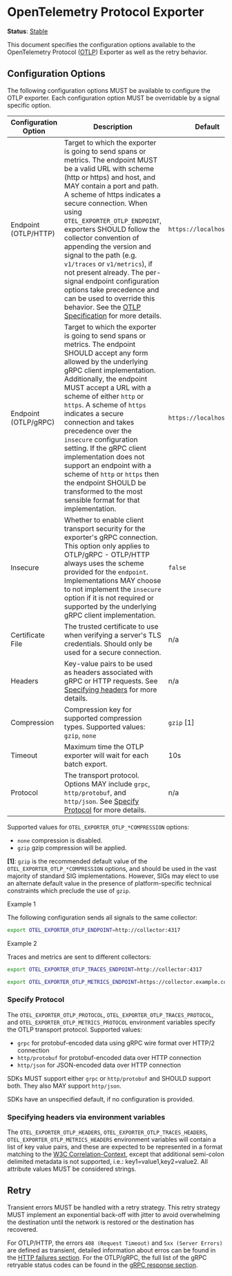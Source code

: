 # OpenTelemetry Protocol Exporter

**Status**: [Stable](../document-status.md)

This document specifies the configuration options available to the OpenTelemetry Protocol ([OTLP](https://github.com/open-telemetry/oteps/blob/main/text/0035-opentelemetry-protocol.md)) Exporter as well as the retry behavior.

## Configuration Options

The following configuration options MUST be available to configure the OTLP exporter. Each configuration option MUST be overridable by a signal specific option.

| Configuration Option | Description                                                  | Default           | Env variable                                                 |
| -------------------- | ------------------------------------------------------------ | ----------------- | ------------------------------------------------------------ |
| Endpoint (OTLP/HTTP) | Target to which the exporter is going to send spans or metrics. The endpoint MUST be a valid URL with scheme (http or https) and host, and MAY contain a port and path. A scheme of https indicates a secure connection. When using `OTEL_EXPORTER_OTLP_ENDPOINT`, exporters SHOULD follow the collector convention of appending the version and signal to the path (e.g. `v1/traces` or `v1/metrics`), if not present already. The per-signal endpoint configuration options take precedence and can be used to override this behavior. See the [OTLP Specification][otlphttp-req] for more details. | `https://localhost:4318` | `OTEL_EXPORTER_OTLP_ENDPOINT` `OTEL_EXPORTER_OTLP_TRACES_ENDPOINT` `OTEL_EXPORTER_OTLP_METRICS_ENDPOINT` |
| Endpoint (OTLP/gRPC) | Target to which the exporter is going to send spans or metrics. The endpoint SHOULD accept any form allowed by the underlying gRPC client implementation. Additionally, the endpoint MUST accept a URL with a scheme of either `http` or `https`. A scheme of `https` indicates a secure connection and takes precedence over the `insecure` configuration setting. If the gRPC client implementation does not support an endpoint with a scheme of `http` or `https` then the endpoint SHOULD be transformed to the most sensible format for that implementation. | `https://localhost:4317` | `OTEL_EXPORTER_OTLP_ENDPOINT` `OTEL_EXPORTER_OTLP_TRACES_ENDPOINT` `OTEL_EXPORTER_OTLP_METRICS_ENDPOINT` |
| Insecure             | Whether to enable client transport security for the exporter's gRPC connection. This option only applies to OTLP/gRPC - OTLP/HTTP always uses the scheme provided for the `endpoint`. Implementations MAY choose to not implement the `insecure` option if it is not required or supported by the underlying gRPC client implementation. | `false` | `OTEL_EXPORTER_OTLP_INSECURE` `OTEL_EXPORTER_OTLP_SPAN_INSECURE` `OTEL_EXPORTER_OTLP_METRIC_INSECURE` |
| Certificate File     | The trusted certificate to use when verifying a server's TLS credentials. Should only be used for a secure connection. | n/a               | `OTEL_EXPORTER_OTLP_CERTIFICATE` `OTEL_EXPORTER_OTLP_TRACES_CERTIFICATE` `OTEL_EXPORTER_OTLP_METRICS_CERTIFICATE` |
| Headers              | Key-value pairs to be used as headers associated with gRPC or HTTP requests. See [Specifying headers](./exporter.md#specifying-headers-via-environment-variables) for more details.                   | n/a               | `OTEL_EXPORTER_OTLP_HEADERS` `OTEL_EXPORTER_OTLP_TRACES_HEADERS` `OTEL_EXPORTER_OTLP_METRICS_HEADERS` |
| Compression          | Compression key for supported compression types. Supported values: `gzip`, `none` | `gzip` [1]           | `OTEL_EXPORTER_OTLP_COMPRESSION` `OTEL_EXPORTER_OTLP_TRACES_COMPRESSION` `OTEL_EXPORTER_OTLP_METRICS_COMPRESSION` |
| Timeout              | Maximum time the OTLP exporter will wait for each batch export. | 10s               | `OTEL_EXPORTER_OTLP_TIMEOUT` `OTEL_EXPORTER_OTLP_TRACES_TIMEOUT` `OTEL_EXPORTER_OTLP_METRICS_TIMEOUT` |
| Protocol             | The transport protocol. Options MAY include `grpc`, `http/protobuf`, and `http/json`. See [Specify Protocol](./exporter.md#specify-protocol) for more details. | n/a               | `OTEL_EXPORTER_OTLP_PROTOCOL` `OTEL_EXPORTER_OTLP_TRACES_PROTOCOL` `OTEL_EXPORTER_OTLP_METRICS_PROTOCOL` |

Supported values for `OTEL_EXPORTER_OTLP_*COMPRESSION` options:

- `none` compression is disabled.
- `gzip` gzip compression will be applied.

**[1]**: `gzip` is the recommended default value of the `OTEL_EXPORTER_OTLP_*COMPRESSION` options,
and should be used in the vast majority of standard SIG implementations. However, SIGs may elect
to use an alternate default value in the presence of platform-specific technical constraints which
preclude the use of `gzip`.

Example 1

The following configuration sends all signals to the same collector:

```bash
export OTEL_EXPORTER_OTLP_ENDPOINT=http://collector:4317
```

Example 2

Traces and metrics are sent to different collectors:

```bash
export OTEL_EXPORTER_OTLP_TRACES_ENDPOINT=http://collector:4317

export OTEL_EXPORTER_OTLP_METRICS_ENDPOINT=https://collector.example.com/v1/metrics
```

### Specify Protocol

The `OTEL_EXPORTER_OTLP_PROTOCOL`, `OTEL_EXPORTER_OTLP_TRACES_PROTOCOL`, and `OTEL_EXPORTER_OTLP_METRICS_PROTOCOL` environment variables specify the OTLP transport protocol. Supported values:

- `grpc` for protobuf-encoded data using gRPC wire format over HTTP/2 connection
- `http/protobuf` for protobuf-encoded data over HTTP connection
- `http/json` for JSON-encoded data over HTTP connection

SDKs MUST support either `grpc` or `http/protobuf` and SHOULD support both. They also MAY support `http/json`.

SDKs have an unspecified default, if no configuration is provided.

### Specifying headers via environment variables

The `OTEL_EXPORTER_OTLP_HEADERS`, `OTEL_EXPORTER_OTLP_TRACES_HEADERS`, `OTEL_EXPORTER_OTLP_METRICS_HEADERS` environment variables will contain a list of key value pairs, and these are expected to be represented in a format matching to the [W3C Correlation-Context](https://github.com/w3c/baggage/blob/master/baggage/HTTP_HEADER_FORMAT.md), except that additional semi-colon delimited metadata is not supported, i.e.: key1=value1,key2=value2. All attribute values MUST be considered strings.

## Retry

Transient errors MUST be handled with a retry strategy. This retry strategy MUST implement an exponential back-off with jitter to avoid overwhelming the destination until the network is restored or the destination has recovered.

For OTLP/HTTP, the errors `408 (Request Timeout)` and `5xx (Server Errors)` are defined as transient, detailed information about erros can be found in the [HTTP failures section](otlp.md#failures). For the OTLP/gRPC, the full list of the gRPC retryable status codes can be found in the [gRPC response section](otlp.md#otlpgrpc-response).

[otlphttp-req]: otlp.md#otlphttp-request
